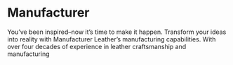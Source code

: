 # Manufacturer
You’ve been inspired–now it’s time to make it happen. Transform your ideas into reality with Manufacturer Leather’s manufacturing capabilities. With over four decades of experience in leather craftsmanship and manufacturing
